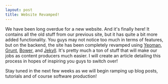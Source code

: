 ```yaml
---
layout: post
title: Website Revamped!
---
```


We have been long overdue for a new website. And it's finally here! It contains
all the old stuff from our previous site, but it has quite a bit more added
functionality. You guys may not notice too much in terms of features, but on
the backend, the site has been completely revamped using [Yeoman](http://yeoman.io),
[Grunt](http://gruntjs.com/), [Bower](http://bower.io/), and [Jekyll](http://jekyllrb.com/).
It's pretty much a ton of stuff that will make our jobs as content producers much easier.
I will create an article detailing this process in hopes of inspiring you guys
to switch over!

 Stay tuned in the next few weeks as we will begin ramping up blog posts, tutorials
 and of course software production!
